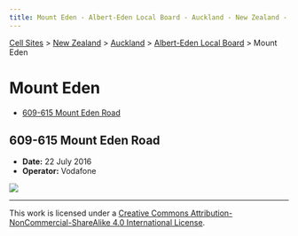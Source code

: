```yaml
---
title: Mount Eden - Albert-Eden Local Board - Auckland - New Zealand - Cell Sites
---
```


[Cell Sites](../../../) > [New Zealand](../../) > [Auckland](../) > [Albert-Eden Local Board](./) > Mount Eden

# Mount Eden

* [609-615 Mount Eden Road](#609-615-mount-eden-road)

## 609-615 Mount Eden Road

* **Date:** 22 July 2016
* **Operator:** Vodafone

![](https://f001.backblazeb2.com/file/CellSites/NZ/AUK/Albert-Eden/20160722-165516.jpg)

---

This work is licensed under a [Creative Commons Attribution-NonCommercial-ShareAlike 4.0 International License](http://creativecommons.org/licenses/by-nc-sa/4.0/).
